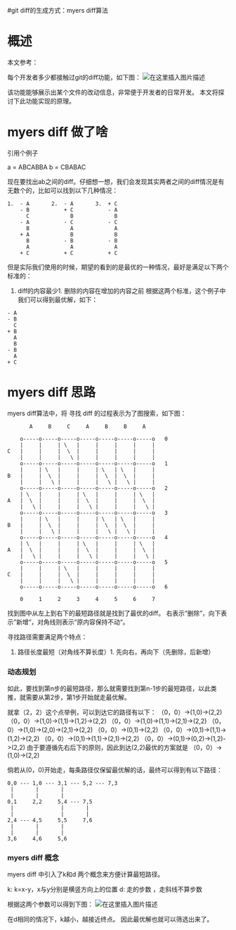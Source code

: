 #git diff的生成方式：myers diff算法
# 概述

>  
 本文参考： 


每个开发者多少都接触过git的diff功能，如下图： <img src="https://raw.githubusercontent.com/Double2hao/xujiajia_blog/main/img/16209911884020.png " alt="在这里插入图片描述">

该功能能够展示出某个文件的改动信息，非常便于开发者的日常开发。 本文将探讨下此功能实现的原理。

# myers diff 做了啥

引用个例子

>  
 a = ABCABBA b = CBABAC 


现在要找出ab之间的diff。仔细想一想，我们会发现其实两者之间的diff情况是有无数个的，比如可以找到以下几种情况：

```
1.  - A       2.  - A       3.  + C
    - B           + C           - A
      C             B             B
    - A           - C           - C
      B             A             A
    + A             B             B
      B           - B           - B
      A             A             A
    + C           + C           + C

```

但是实际我们使用的时候，期望的看到的是最优的一种情况，最好是满足以下两个标准的：
1. diff的内容最少1. 删除的内容在增加的内容之前
根据这两个标准，这个例子中我们可以得到最优解，如下：

```
- A
- B
  C
+ B
  A
  B
- B
  A
+ C

```

# myers diff 思路

myers diff算法中，将 寻找 diff 的过程表示为了图搜索，如下图：

```
       A     B     C     A     B     B     A

    o-----o-----o-----o-----o-----o-----o-----o   0
    |     |     | \   |     |     |     |     |
C   |     |     |  \  |     |     |     |     |
    |     |     |   \ |     |     |     |     |
    o-----o-----o-----o-----o-----o-----o-----o   1
    |     | \   |     |     | \   | \   |     |
B   |     |  \  |     |     |  \  |  \  |     |
    |     |   \ |     |     |   \ |   \ |     |
    o-----o-----o-----o-----o-----o-----o-----o   2
    | \   |     |     | \   |     |     | \   |
A   |  \  |     |     |  \  |     |     |  \  |
    |   \ |     |     |   \ |     |     |   \ |
    o-----o-----o-----o-----o-----o-----o-----o   3
    |     | \   |     |     | \   | \   |     |
B   |     |  \  |     |     |  \  |  \  |     |
    |     |   \ |     |     |   \ |   \ |     |
    o-----o-----o-----o-----o-----o-----o-----o   4
    | \   |     |     | \   |     |     | \   |
A   |  \  |     |     |  \  |     |     |  \  |
    |   \ |     |     |   \ |     |     |   \ |
    o-----o-----o-----o-----o-----o-----o-----o   5
    |     |     | \   |     |     |     |     |
C   |     |     |  \  |     |     |     |     |
    |     |     |   \ |     |     |     |     |
    o-----o-----o-----o-----o-----o-----o-----o   6

    0     1     2     3     4     5     6     7

```

找到图中从左上到右下的最短路径就是找到了最优的diff。 右表示“删除”，向下表示”新增“，对角线则表示“原内容保持不动“。

寻找路径需要满足两个特点：
1. 路径长度最短（对角线不算长度）1. 先向右，再向下（先删除，后新增）
### 动态规划

如此，要找到第n步的最短路径，那么就需要找到第n-1步的最短路径，以此类推，就需要从第2步，第1步开始就走最优解。

>  
 就拿（2，2）这个点举例，可以到达它的路径有以下： （0，0）-&gt;(1,0)-&gt;(2,2) （0，0）-&gt;(1,0)-&gt;(1,1)-&gt;(1,2)-&gt;(2,2) （0，0）-&gt;(1,0)-&gt;(1,1)-&gt;(2,1)-&gt;(2,2) （0，0）-&gt;(1,0)-&gt;(2,0)-&gt;(2,1)-&gt;(2,2) （0，0）-&gt;(0,1)-&gt;(2,2) （0，0）-&gt;(0,1)-&gt;(1,1)-&gt;(1,2)-&gt;(2,2) （0，0）-&gt;(0,1)-&gt;(1,1)-&gt;(2,1)-&gt;(2,2) （0，0）-&gt;(0,1)-&gt;(0,2)-&gt;(1,2)-&gt;(2,2) 由于要遵循先右后下的原则，因此到达(2,2)最优的方案就是 （0，0）-&gt;(1,0)-&gt;(2,2) 


倘若从(0，0)开始走，每条路径仅保留最优解的话，最终可以得到有以下路径：

```
0,0 --- 1,0 --- 3,1 --- 5,2 --- 7,3
 |       |       |
 |       |       |
0,1     2,2     5,4 --- 7,5
 |               |       |
 |               |       |
2,4 --- 4,5     5,5     7,6
 |       |       |
 |       |       |
3,6     4,6     5,6

```

### myers diff 概念

myers diff 中引入了k和d 两个概念来方便计算最短路径。

>  
 k: k=x-y，x与y分别是横竖方向上的位置 d: 走的步数 ，走斜线不算步数 


根据这两个参数可以得到下图： <img src="https://raw.githubusercontent.com/Double2hao/xujiajia_blog/main/img/16209911887251.png " alt="在这里插入图片描述">

在d相同的情况下，k越小，越接近终点。 因此最优解也就可以筛选出来了。